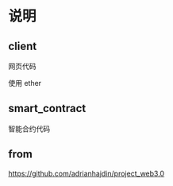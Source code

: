 # 说明

## client
  
网页代码

  使用 ether

## smart_contract
  
智能合约代码

## from

<https://github.com/adrianhajdin/project_web3.0>

